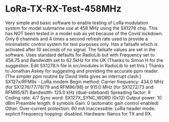 # LoRa-TX-RX-Test-458MHz
Very simple and basic software to enable testing of LoRa modulation system for model submarine use at 458 MHz using the SX1278 chip. This has NOT been tested in a model sub as yet because of the Covid lockdown. Only 6 channels and 4 times a second refresh rate used to provide a minimalistic control system for test purposes only. Has a failsafe which is activated after 10 seconds of no signal. The failsafe values are set in the software.
Uses standard defaults for RadioLib but with Frequency set to 458.75 and Bandwidth set to 62.5kHz for the UK (Thanks to Simon H for the suggestion. Edit SX1278.h file in src/modules in RadioLib to set this.)
Thanks to Jonathan Askey for suggesting and providing the accurate ppm reader. (The simpler ppm routine by David Vella gives an interrupt clash.)
SX127x/RFM9x - LoRa modem
Begin method:
Carrier frequency: 434.0 MHz (for SX1276/77/78/79 and RFM96/98) or 915.0 MHz (for SX1272/73 and RFM95/97)
Bandwidth: 125.0 kHz (dual-sideband)
Spreading factor: 9
Coding rate: 4/7
Sync word: SX127X_SYNC_WORD (0x12)
Output power: 10 dBm
Preamble length: 8 symbols
Gain: 0 (automatic gain control enabled)
Other:
Over-current protection: 60 mA
Inaccessible:
LoRa header mode: explicit
Frequency hopping: disabled.
Hardware:
Nanos for TX and RX. 
